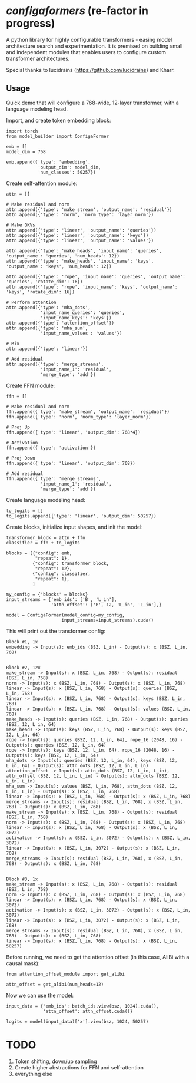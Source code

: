 # *configaformers* (re-factor in progress)
A python library for highly configurable transformers - easing model architecture search and experimentation. It is premised on building small and independent modules that enables users to configure custom transformer architectures.

Special thanks to lucidrains (https://github.com/lucidrains) and Kharr.

## Usage
Quick demo that will configure a 768-wide, 12-layer transformer, with a language modeling head.

Import, and create token embedding block:

````
import torch
from model_builder import ConfigaFormer

emb = []
model_dim = 768

emb.append({'type': 'embedding',
            'output_dim': model_dim,
            'num_classes': 50257})
````

Create self-attention module:

````
attn = []

# Make residual and norm
attn.append({'type': 'make_stream', 'output_name': 'residual'})
attn.append({'type': 'norm', 'norm_type': 'layer_norm'})

# Make QKVs
attn.append({'type': 'linear', 'output_name': 'queries'})
attn.append({'type': 'linear', 'output_name': 'keys'})
attn.append({'type': 'linear', 'output_name': 'values'})

attn.append({'type': 'make_heads', 'input_name': 'queries', 'output_name': 'queries', 'num_heads': 12})
attn.append({'type': 'make_heads', 'input_name': 'keys', 'output_name': 'keys', 'num_heads': 12})

attn.append({'type': 'rope', 'input_name': 'queries', 'output_name': 'queries', 'rotate_dim': 16})
attn.append({'type': 'rope', 'input_name': 'keys', 'output_name': 'keys', 'rotate_dim': 16})

# Perform attention
attn.append({'type': 'mha_dots',
             'input_name_queries': 'queries',
             'input_name_keys': 'keys'})
attn.append({'type': 'attention_offset'})
attn.append({'type': 'mha_sum',
             'input_name_values': 'values'})

# Mix
attn.append({'type': 'linear'})

# Add residual
attn.append({'type': 'merge_streams',
             'input_name_1': 'residual',
             'merge_type': 'add'})
````

Create FFN module:

````
ffn = []

# Make residual and norm
ffn.append({'type': 'make_stream', 'output_name': 'residual'})
ffn.append({'type': 'norm', 'norm_type': 'layer_norm'})

# Proj Up
ffn.append({'type': 'linear', 'output_dim': 768*4})

# Activation
ffn.append({'type': 'activation'})

# Proj Down
ffn.append({'type': 'linear', 'output_dim': 768})

# Add residual
ffn.append({'type': 'merge_streams',
             'input_name_1': 'residual',
             'merge_type': 'add'})
````

Create language modeling head:

````
to_logits = []
to_logits.append({'type': 'linear', 'output_dim': 50257})
````

Create blocks, initialize input shapes, and init the model:

```
transformer_block = attn + ffn
classifier = ffn + to_logits

blocks = [{"config": emb,
           "repeat": 1},
          {"config": transformer_block,
           "repeat": 12},
          {"config": classifier,
           "repeat": 1},
          ]
          
my_config = {'blocks' = blocks}
input_streams = {'emb_ids': ['B', 'L_in'],
                 'attn_offset': ['B', 12, 'L_in', 'L_in'],}

model = ConfigaFormer(model_config=my_config,
                     input_streams=input_streams).cuda()
```

This will print out the transformer config:

```
Block #1, 1x
embedding -> Input(s): emb_ids (BSZ, L_in) - Output(s): x (BSZ, L_in, 768)


Block #2, 12x
make_stream -> Input(s): x (BSZ, L_in, 768) - Output(s): residual (BSZ, L_in, 768)
norm -> Input(s): x (BSZ, L_in, 768) - Output(s): x (BSZ, L_in, 768)
linear -> Input(s): x (BSZ, L_in, 768) - Output(s): queries (BSZ, L_in, 768)
linear -> Input(s): x (BSZ, L_in, 768) - Output(s): keys (BSZ, L_in, 768)
linear -> Input(s): x (BSZ, L_in, 768) - Output(s): values (BSZ, L_in, 768)
make_heads -> Input(s): queries (BSZ, L_in, 768) - Output(s): queries (BSZ, 12, L_in, 64)
make_heads -> Input(s): keys (BSZ, L_in, 768) - Output(s): keys (BSZ, 12, L_in, 64)
rope -> Input(s): queries (BSZ, 12, L_in, 64), rope_16 (2048, 16) - Output(s): queries (BSZ, 12, L_in, 64)
rope -> Input(s): keys (BSZ, 12, L_in, 64), rope_16 (2048, 16) - Output(s): keys (BSZ, 12, L_in, 64)
mha_dots -> Input(s): queries (BSZ, 12, L_in, 64), keys (BSZ, 12, L_in, 64) - Output(s): attn_dots (BSZ, 12, L_in, L_in)
attention_offset -> Input(s): attn_dots (BSZ, 12, L_in, L_in), attn_offset (BSZ, 12, L_in, L_in) - Output(s): attn_dots (BSZ, 12, L_in, L_in)
mha_sum -> Input(s): values (BSZ, L_in, 768), attn_dots (BSZ, 12, L_in, L_in) - Output(s): x (BSZ, L_in, 768)
linear -> Input(s): x (BSZ, L_in, 768) - Output(s): x (BSZ, L_in, 768)
merge_streams -> Input(s): residual (BSZ, L_in, 768), x (BSZ, L_in, 768) - Output(s): x (BSZ, L_in, 768)
make_stream -> Input(s): x (BSZ, L_in, 768) - Output(s): residual (BSZ, L_in, 768)
norm -> Input(s): x (BSZ, L_in, 768) - Output(s): x (BSZ, L_in, 768)
linear -> Input(s): x (BSZ, L_in, 768) - Output(s): x (BSZ, L_in, 3072)
activation -> Input(s): x (BSZ, L_in, 3072) - Output(s): x (BSZ, L_in, 3072)
linear -> Input(s): x (BSZ, L_in, 3072) - Output(s): x (BSZ, L_in, 768)
merge_streams -> Input(s): residual (BSZ, L_in, 768), x (BSZ, L_in, 768) - Output(s): x (BSZ, L_in, 768)


Block #3, 1x
make_stream -> Input(s): x (BSZ, L_in, 768) - Output(s): residual (BSZ, L_in, 768)
norm -> Input(s): x (BSZ, L_in, 768) - Output(s): x (BSZ, L_in, 768)
linear -> Input(s): x (BSZ, L_in, 768) - Output(s): x (BSZ, L_in, 3072)
activation -> Input(s): x (BSZ, L_in, 3072) - Output(s): x (BSZ, L_in, 3072)
linear -> Input(s): x (BSZ, L_in, 3072) - Output(s): x (BSZ, L_in, 768)
merge_streams -> Input(s): residual (BSZ, L_in, 768), x (BSZ, L_in, 768) - Output(s): x (BSZ, L_in, 768)
linear -> Input(s): x (BSZ, L_in, 768) - Output(s): x (BSZ, L_in, 50257)
```

Before running, we need to get the attention offset (in this case, AliBi with a causal mask):

```
from attention_offset_module import get_alibi

attn_offset = get_alibi(num_heads=12)
```

Now we can use the model:

```
input_data = {'emb_ids': batch_ids.view(bsz, 1024).cuda(),
              'attn_offset': attn_offset.cuda()}

logits = model(input_data)['x'].view(bsz, 1024, 50257)
```

# TODO
1. Token shifting, down/up sampling
2. Create higher abstractions for FFN and self-attention
3. everything else